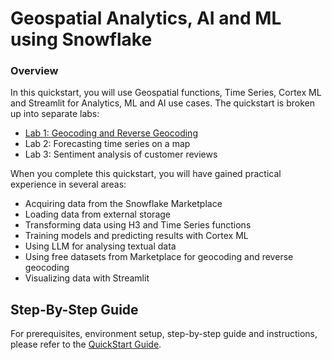 # Geospatial Analytics, AI and ML using Snowflake
### Overview

In this quickstart, you will use Geospatial functions, Time Series, Cortex ML and Streamlit for Analytics, ML and AI use cases. The quickstart is broken up into separate labs:

- [Lab 1: Geocoding and Reverse Geocoding](https://github.com/Snowflake-Labs/sf-guide-geospatial-analytics-ai-ml/blob/main/geocoding_and_reverse_geocoding.ipynb)
- Lab 2: Forecasting time series on a map
- Lab 3: Sentiment analysis of customer reviews

When you complete this quickstart, you will have gained practical experience in several areas:
- Acquiring data from the Snowflake Marketplace
- Loading data from external storage
- Transforming data using H3 and Time Series functions
- Training models and predicting results with Cortex ML
- Using LLM for analysing textual data
- Using free datasets from Marketplace for geocoding and reverse geocoding
- Visualizing data with Streamlit

## Step-By-Step Guide

For prerequisites, environment setup, step-by-step guide and instructions, please refer to the [QuickStart Guide](https://quickstarts.snowflake.com/guide/geo-for-machine-learning/index.html).

